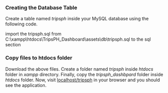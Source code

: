 ### ****Creating the Database Table****

Create a table named *tripsph* inside your MySQL database using the following code.

import the tripsph.sql from C:\xampp\htdocs\TripsPH_Dashboard\assets\db\tripsph.sql to the sql section

### ****Copy files to htdocs folder****

Download the above files. Create a folder named *tripsph* inside *htdocs* folder in *xampp* directory. Finally, copy the *tripsph_dashbpard* folder inside *htdocs* folder. Now, visit [localhost/tripsph](http://localhost/tripsph_dashboard) in your browser and you should see the application.
